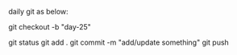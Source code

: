 daily git as below: 

git checkout -b "day-25"

git status
git add .
git commit -m "add/update something"
git push



